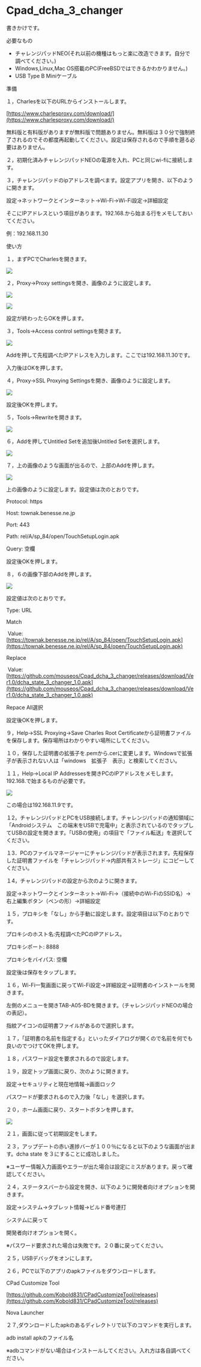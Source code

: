 # Cpad\_dcha\_3\_changer

書きかけです。

必要なもの

*   チャレンジパッドNEO(それ以前の機種はもっと楽に改造できます。自分で調べてください。)
*   Windows,Linux,Mac OS搭載のPC(FreeBSDではできるかわかりません。)
*   USB Type B Miniケーブル

準備

１，Charlesを以下のURLからインストールします。

[https://www.charlesproxy.com/download/](https://www.charlesproxy.com/download/)

無料版と有料版がありますが無料版で問題ありません。無料版は３０分で強制終了されるのでその都度再起動してください。設定は保存されるので手順を遡る必要はありません。

２，初期化済みチャレンジパッドNEOの電源を入れ、PCと同じwi-fiに接続します。

３，チャレンジパッドのipアドレスを調べます。設定アプリを開き、以下のように開きます。

設定→ネットワークとインターネット→Wi-Fi→Wi-Fi設定→詳細設定

そこにIPアドレスという項目があります。192.168.から始まる行をメモしておいてください。

例：192.168.11.30

使い方

１，まずPCでCharlesを開きます。

![](https://user-images.githubusercontent.com/46545607/150069973-a1caa0d8-ec52-4cd9-8139-6860caa39fdb.png)

２，Proxy→Proxy settingsを開き、画像のように設定します。

![](https://user-images.githubusercontent.com/46545607/150070449-2f8413de-e142-429e-886a-f1d40fd584da.png)

![](https://user-images.githubusercontent.com/46545607/150070448-0f03137a-52b5-4639-b78b-d48ae29ed0b5.png)

設定が終わったらOKを押します。

３，Tools→Access control settingsを開きます。

![](https://user-images.githubusercontent.com/46545607/150070951-0e2c40dc-e021-4ec9-8a11-9ff7a34e9c1c.png)

Addを押して先程調べたIPアドレスを入力します。ここでは192.168.11.30です。

入力後はOKを押します。

４，Proxy→SSL Proxying Settingsを開き、画像のように設定します。

![](https://user-images.githubusercontent.com/46545607/150072166-354e90b7-f560-4913-8af9-a7db4876e859.png)

設定後OKを押します。

５，Tools→Rewriteを開きます。

![](https://user-images.githubusercontent.com/46545607/150072490-991cc50a-9941-46b0-a795-0c2e254244e2.png)

６，Addを押してUntitled Setを追加後Untitled Setを選択します。

![](https://user-images.githubusercontent.com/46545607/150072831-16124fc9-641c-4610-9276-abaa24988852.png)

７，上の画像のような画面が出るので、上部のAddを押します。

![](https://user-images.githubusercontent.com/46545607/150072963-1fa59517-96c2-4eab-9ec3-3b216d343536.png)

上の画像のように設定します。設定値は次のとおりです。

Protocol: https

Host: townak.benesse.ne.jp

Port: 443

Path: rel/A/sp\_84/open/TouchSetupLogin.apk

Query: 空欄

設定後OKを押します。

８，６の画像下部のAddを押します。

![](https://user-images.githubusercontent.com/46545607/150074064-2ff7cf34-d2a6-4466-9ec8-ca3a68d2ef0a.png)

設定値は次のとおりです。

Type: URL

Match

 Value: [https://townak.benesse.ne.jp/rel/A/sp_84/open/TouchSetupLogin.apk](https://townak.benesse.ne.jp/rel/A/sp_84/open/TouchSetupLogin.apk)

Replace

 Value: [https://github.com/mouseos/Cpad_dcha_3_changer/releases/download/Ver1.0/dcha_state_3_changer_1.0.apk](https://github.com/mouseos/Cpad_dcha_3_changer/releases/download/Ver1.0/dcha_state_3_changer_1.0.apk)

Repace All選択

設定後OKを押します。

９，Help→SSL Proxying→Save Charles Root Certificateから証明書ファイルを保存します。保存場所はわかりやすい場所にしてください。

１０，保存した証明書の拡張子を.pemから.cerに変更します。Windowsで拡張子が表示されない人は「windows　拡張子　表示」と検索してください。

１１，Help→Local IP Addressesを開きPCのIPアドレスをメモします。192.168.で始まるものが必要です。

![](https://user-images.githubusercontent.com/46545607/150076625-62e2fc3f-8d75-4fc3-8f99-d543ef76d892.png)

この場合は192.168.11.9です。

１2，チャレンジパッドとPCをUSB接続します。チャレンジパッドの通知領域に「Androidシステム　この端末をUSBで充電中」と表示されているのでタップしてUSBの設定を開きます。「USBの使用」の項目で「ファイル転送」を選択してください。

１3．PCのファイルマネージャーにチャレンジパッドが表示されます。先程保存した証明書ファイルを「チャレンジパッド→内部共有ストレージ」にコピーしてください。

１4，チャレンジパッドの設定から次のように開きます。

設定→ネットワークとインターネット→Wi-Fi→（接続中のWi-FiのSSID名）→右上編集ボタン（ペンの形）→詳細設定

１５，プロキシを「なし」から手動に設定します。設定項目は以下のとおりです。

プロキシのホスト名:先程調べたPCのIPアドレス。

プロキシポート: 8888

プロキシをバイパス: 空欄

設定後は保存をタップします。

１６，Wi-Fi一覧画面に戻ってWi-Fi設定→詳細設定→証明書のインストールを開きます。

左側のメニューを開きTAB-A05-BDを開きます。（チャレンジパッドNEOの場合の表記）。

指紋アイコンの証明書ファイルがあるので選択します。

１７，「証明書の名前を指定する」といったダイアログが開くので名前を何でも良いのでつけてOKを押します。

１８，パスワード設定を要求されるので設定します。

１９，設定トップ画面に戻り、次のように開きます。

設定→セキュリティと現在地情報→画面ロック

パスワードが要求されるので入力後「なし」を選択します。

２０，ホーム画面に戻り、スタートボタンを押します。

![](https://user-images.githubusercontent.com/46545607/150078012-698eb423-1b02-4a76-8ad0-541a908d3862.jpg)

２１，画面に従って初期設定をします。

２３，アップデートの赤い進捗バーが１００％になると以下のような画面が出ます。dcha state を３にすることに成功しました。

※ユーザー情報入力画面やエラーが出た場合は設定にミスがあります。戻って確認してください。

２４，ステータスバーから設定を開き、以下のように開発者向けオプションを開きます。

設定→システム→タブレット情報→ビルド番号連打

システムに戻って

開発者向けオプションを開く。

※パスワード要求された場合は失敗です。２０番に戻ってください。

２５，USBデバッグをオンにします。

２６，PCで以下のアプリのapkファイルをダウンロードします。

CPad Customize Tool

[https://github.com/Kobold831/CPadCustomizeTool/releases](https://github.com/Kobold831/CPadCustomizeTool/releases)

Nova Launcher

２７,ダウンロードしたapkのあるディレクトリで以下のコマンドを実行します。

adb install apkのファイル名

※adbコマンドがない場合はインストールしてください。入れ方は各自調べてください。
